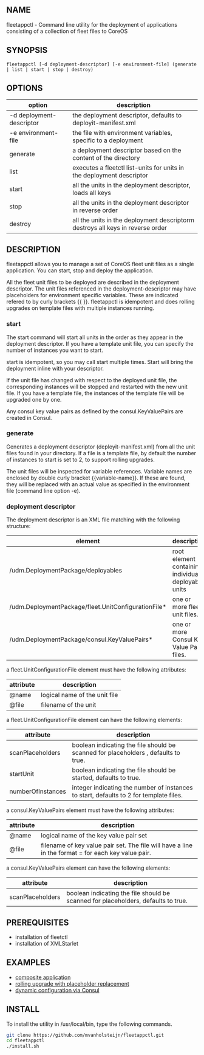 ## NAME
fleetappctl - Command line utility for the deployment of applications consisting of a collection of fleet files to CoreOS 

## SYNOPSIS
```
fleetappctl [-d deployment-descriptor] [-e environment-file] (generate | list | start | stop | destroy)
```

## OPTIONS
option				| description
--------------------------------|---------------------------------------------------------------------
-d deployment-descriptor	| the deployment descriptor, defaults to deployit-manifest.xml
-e environment-file		| the file with environment variables, specific to a deployment
generate			| a deployment descriptor based on the content of the directory
list				| executes a fleetctl list-units for units in the deployment descriptor
start				| all the units in the deployment descriptor, loads all keys
stop				| all the units in the deployment descriptor in reverse order
destroy				| all the units in the deployment descriptorm destroys all keys in reverse order

## DESCRIPTION
fleetappctl allows you to manage a set of CoreOS fleet unit files as a single application. You can start, stop and deploy
the application.

All the fleet unit files to be deployed are described in the deployment descriptor. The unit files referenced in the 
deployment-descriptor may have placeholders for environment specific variables. These are indicated refered to by curly brackets {{ }}.
fleetappctl is idempotent and does rolling upgrades on template files with multiple instances running.

### start
The start command will start all units in the order as they appear in the deployment descriptor. If you have a template
unit file, you can specify the number of instances you want to start.

start is idempotent, so you may call start multiple times. Start will bring the deployment inline with your descriptor.

If the unit file has changed with respect to the deployed unit file, the corresponding instances will be stopped and restarted with the new
unit file. If you have a template file, the instances of the template file will be upgraded one by one.

Any consul key value pairs as defined by the consul.KeyValuePairs are created in Consul.

### generate
Generates a deployment descriptor (deployit-manifest.xml) from all the unit files found in your directory. If a file is a template
file, by default the number of instances to start is set to 2, to support rolling upgrades.

The unit files will be inspected for variable references. Variable names are enclosed by double curly bracket {{variable-name}}. If
these are found, they will be replaced with an actual value as specified in the environment file (command line option -e).

### deployment descriptor
The deployment descriptor is an XML file matching with the following structure:

element							| description
--------------------------------------------------------|----------------------------------------------------
/udm.DeploymentPackage/deployables			| root element containing individual deployable units
/udm.DeploymentPackage/fleet.UnitConfigurationFile*	| one or more fleet unit files.
/udm.DeploymentPackage/consul.KeyValuePairs*		| one or more Consul Key Value Pair files.

a fleet.UnitConfigurationFile element must have the following attributes:

attribute 		| description
------------------------|------------------------------------------------------------------------------------
@name			| logical name of the unit file
@file			| filename of the unit

a fleet.UnitConfigurationFile element can have the following elements:

attribute 		| description
------------------------|------------------------------------------------------------------------------------
scanPlaceholders	| boolean indicating the file should be scanned for placeholders , defaults to true.
startUnit		| boolean indicating the file should be started, defaults to true.
numberOfInstances	| integer indicating the number of instances to start, defaults to 2 for template files.

a consul.KeyValuePairs element must have the following attributes:

attribute 		| description
------------------------|------------------------------------------------------------------------------------
@name			| logical name of the key value pair set
@file			| filename of key value pair set. The file will have a line in the format <keyname>=<value> for each key value pair.

a consul.KeyValuePairs element can have the following elements:

attribute 		| description
------------------------|------------------------------------------------------------------------------------
scanPlaceholders	| boolean indicating the file should be scanned for placeholders, defaults to true.

## PREREQUISITES
* installation of fleetctl
* installation of XMLStarlet

##  EXAMPLES
* [composite application](../examples/redis-app/README.md)
* [rolling upgrade with placeholder replacement](../examples/paas-monitor/README.md)
* [dynamic configuration via Consul](../examples/envconsul/README.md)

## INSTALL
To install the utility in /usr/local/bin, type the following commands.

```bash
git clone https://github.com/mvanholsteijn/fleetappctl.git
cd fleetappctl
./install.sh
```

